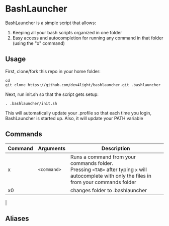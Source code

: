 
# BashLauncher

BashLauncher is a simple script that allows:

1. Keeping all your bash scripts organized in one folder
1. Easy access and autocompletion for running any command in that folder (using the "x" command)

## Usage
First, clone/fork this repo in your home folder:
```
cd
git clone https://github.com/dev4light/bashlauncher.git .bashlauncher
```

Next, run init.sh so that the script gets setup:

```
. .bashlauncher/init.sh
```
This will automatically update your .profile so that each time you login, BashLauncher is started up.
Also, it will update your PATH variable 

## Commands
| Command | Arguments | Description |
|--|--|--|
| x | `<command>` | Runs a command from your commands folder.<br> Pressing `<TAB>` after typing `x` will autocomplete with only the files in from your commands folder |
| x0 | | changes folder to .bashlauncher |
| 


## Aliases
